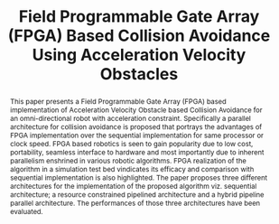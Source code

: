 ---
layout: project-page-new
title: "Field Programmable Gate Array (FPGA) Based Collision Avoidance Using Acceleration Velocity Obstacles"
authors:
  - name: Roopak Dubey*
    sup: #
  - name: Neeraj Pradhan*
    sup: #
  - name: K. Madhava Krishna
    sup: #
  - name: Shubhajit Roy Chowdhury
    sup: #
affiliations:
  - name: IIIT Hyderabad, India
    link: https://robotics.iiit.ac.in
    sup: #
permalink: publications/2012/Dubey_Field-Programmable
abstract: "This paper presents a Field Programmable Gate Array (FPGA) based implementation of Acceleration Velocity Obstacle based Collision Avoidance for an omni-directional robot with acceleration constraint. Specifically a parallel architecture for collision avoidance is proposed that portrays the advantages of FPGA implementation over the sequential implementation for same processor or clock speed. FPGA based robotics is seen to gain popularity due to low cost,
portability, seamless interface to hardware and most importantly due to inherent parallelism enshrined in various robotic algorithms. FPGA realization of the algorithm in a simulation test bed vindicates its efficacy and comparison with sequential implementation is also highlighted. The paper
proposes three different architectures for the implementation of the proposed algorithm viz. sequential architecture; a resource constrained pipelined architecture and a hybrid pipeline parallel architecture. The performances of those three architectures have been evaluated."
paper: https://robotics.iiit.ac.in/uploads/Main/Publications/Roopak_etal_ROBIO2012.pdf
# iframe: https://www.youtube.com/embed/jhjskX4FQwA

---